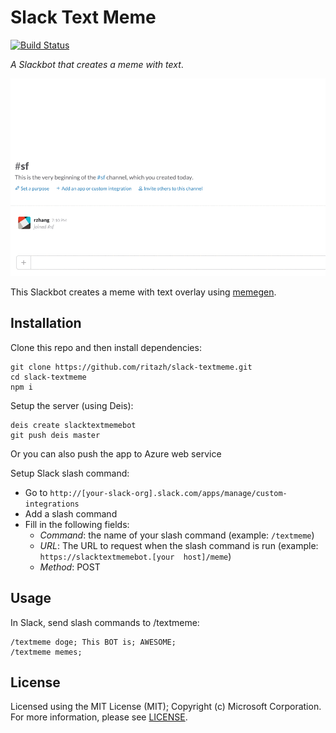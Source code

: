 # Slack Text Meme
[![Build Status](https://travis-ci.org/ritazh/slack-textmeme.svg?branch=master)](https://travis-ci.org/ritazh/slack-textmeme)

_A Slackbot that creates a meme with text_.

![Slack Text Meme Demo](textmeme.gif)

This Slackbot creates a meme with text overlay using [memegen](http://memegen.link).

## Installation

Clone this repo and then install dependencies:

    git clone https://github.com/ritazh/slack-textmeme.git
    cd slack-textmeme
    npm i


Setup the server (using Deis):

    deis create slacktextmemebot
    git push deis master

Or you can also push the app to Azure web service

Setup Slack slash command:

* Go to `http://[your-slack-org].slack.com/apps/manage/custom-integrations` 
* Add a slash command
* Fill in the following fields:
  * _Command_: the name of your slash command (example: `/textmeme`)
  * _URL_: The URL to request when the slash command is run (example: `https://slacktextmemebot.[your  host]/meme`)
  * _Method_: POST


## Usage

In Slack, send slash commands to /textmeme:

    /textmeme doge; This BOT is; AWESOME;
    /textmeme memes;


## License
Licensed using the MIT License (MIT); Copyright (c) Microsoft Corporation. For more information, please see [LICENSE](LICENSE).
